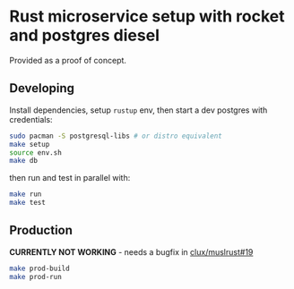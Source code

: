 # Rust microservice setup with rocket and postgres diesel
Provided as a proof of concept.

## Developing
Install dependencies, setup `rustup` env, then start a dev postgres with credentials:

```sh
sudo pacman -S postgresql-libs # or distro equivalent
make setup
source env.sh
make db
```

then run and test in parallel with:

```sh
make run
make test
```

## Production
**CURRENTLY NOT WORKING** - needs a bugfix in [clux/muslrust#19](https://github.com/clux/muslrust/issues/19)

```sh
make prod-build
make prod-run
```
